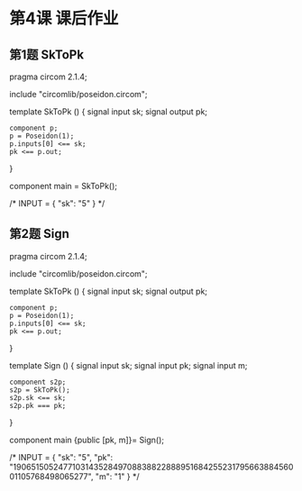 # 第4课 课后作业

## 第1题 SkToPk

pragma circom 2.1.4;
 
include "circomlib/poseidon.circom";
 
template SkToPk () {
    signal input sk;
    signal output pk;
 
    component p;
    p = Poseidon(1);
    p.inputs[0] <== sk;
    pk <== p.out;
}
 
component main = SkToPk();
 
/* INPUT = {
    "sk": "5"
} */





## 第2题 Sign

pragma circom 2.1.4;
 
include "circomlib/poseidon.circom";
 
template SkToPk () {
    signal input sk;
    signal output pk;
 
    component p;
    p = Poseidon(1);
    p.inputs[0] <== sk;
    pk <== p.out;
}
 
template Sign () {
    signal input sk;
    signal input pk;
    signal input m;
 
    component s2p;
    s2p = SkToPk();
    s2p.sk <== sk;
    s2p.pk === pk;
 
}
 
component main {public [pk, m]}= Sign();
 
/* INPUT = {
    "sk": "5",
    "pk": "19065150524771031435284970883882288895168425523179566388456001105768498065277",
    "m": "1"
} */

